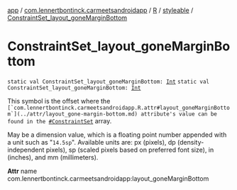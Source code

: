[app](../../../index.md) / [com.lennertbontinck.carmeetsandroidapp](../../index.md) / [R](../index.md) / [styleable](index.md) / [ConstraintSet_layout_goneMarginBottom](./-constraint-set_layout_gone-margin-bottom.md)

# ConstraintSet_layout_goneMarginBottom

`static val ConstraintSet_layout_goneMarginBottom: `[`Int`](https://kotlinlang.org/api/latest/jvm/stdlib/kotlin/-int/index.html)
`static val ConstraintSet_layout_goneMarginBottom: `[`Int`](https://kotlinlang.org/api/latest/jvm/stdlib/kotlin/-int/index.html)

This symbol is the offset where the ``[`com.lennertbontinck.carmeetsandroidapp.R.attr#layout_goneMarginBottom`](../attr/layout_gone-margin-bottom.md) attribute's value can be found in the ``[`#ConstraintSet`](-constraint-set.md) array.

May be a dimension value, which is a floating point number appended with a unit such as "`14.5sp`". Available units are: px (pixels), dp (density-independent pixels), sp (scaled pixels based on preferred font size), in (inches), and mm (millimeters).

**Attr**
name com.lennertbontinck.carmeetsandroidapp:layout_goneMarginBottom

